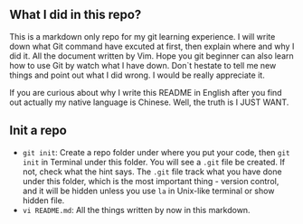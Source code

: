 ## What I did in this repo?
This is a markdown only repo for my git learning experience. I will write down what Git command have excuted at first, then explain where and why I did it. All the document written by Vim. Hope you git beginner can also learn how to use Git by watch what I have down. Don`t hestate to tell me new things and point out what I did wrong. I would be really appreciate it.

If you are curious about why I write this README in English after you find out actually my native language is Chinese. Well, the truth is I JUST WANT.

## Init a repo
- `git init`: Create a repo folder under where you put your code, then `git init` in Terminal under this folder. You will see a `.git` file be created. If not, check what the hint says. The `.git` file track what you have done under this folder, which is the most important thing - version control, and it will be hidden unless you use `la` in Unix-like terminal or show hidden file. 
- `vi README.md`: All the things written by now in this markdown.
